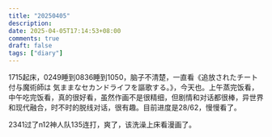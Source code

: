 ```yaml
---
title: "20250405"
description: 
date: 2025-04-05T17:14:53+08:00
comments: true
draft: false
tags: ["diary"]
---
```

1715起床，0249睡到0836睡到1050，脑子不清楚，一直看《追放されたチート付与魔術師は 気ままなセカンドライフを謳歌する。》，今天也。上午蒸完饭看，中午吃完饭看，真的很好看，虽然作画不是很精细，但剧情和对话都很棒，异世界和现代融合，时不时的脱线对话，很有趣。目前进度是28/62，慢慢看了。

2341过了n12神人队135连打，爽了，该洗澡上床看漫画了。